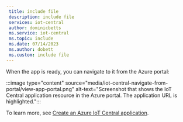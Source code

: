 ```yaml
---
 title: include file
 description: include file
 services: iot-central
 author: dominicbetts
 ms.service: iot-central
 ms.topic: include
 ms.date: 07/14/2023
 ms.author: dobett
 ms.custom: include file
---
```


When the app is ready, you can navigate to it from the Azure portal:

:::image type="content" source="media/iot-central-navigate-from-portal/view-app-portal.png" alt-text="Screenshot that shows the IoT Central application resource in the Azure portal. The application URL is highlighted.":::

To learn more, see [Create an Azure IoT Central application](../articles/iot-central/core/howto-create-iot-central-application.md).
